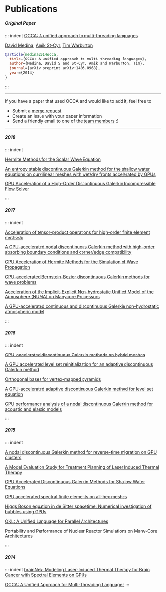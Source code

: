 # Publications

##### Original Paper
::: indent
[OCCA: A unified approach to multi-threading languages](https://arxiv.org/abs/1403.0968)

<div class="authors">
  <a href="http://dsmedina.com" target="_blank">David Medina</a>,
  <a href="https://scholar.google.com/citations?user=JFap1psAAAAJ&hl=en&oi=sra" target="_blank">Amik St-Cyr</a>,
  <a href="https://www.paranumal.com" target="_blank">Tim Warburton</a>
</div>

```bibtex
@article{medina2014occa,
  title={OCCA: A unified approach to multi-threading languages},
  author={Medina, David S and St-Cyr, Amik and Warburton, Tim},
  journal={arXiv preprint arXiv:1403.0968},
  year={2014}
}
```
:::

---

If you have a paper that used OCCA and would like to add it, feel free to
- Submit a [merge request](https://github.com/libocca/libocca.org)
- Create an [issue](https://github.com/libocca/libocca.org/issues) with your paper information
- Send a friendly email to one of the [team members](/team) :)

---

##### 2018
::: indent

[Hermite Methods for the Scalar Wave Equation](https://arxiv.org/abs/1802.05246)

[An entropy stable discontinuous Galerkin method for the shallow water equations on curvilinear meshes with wet/dry fronts accelerated by GPUs](https://arxiv.org/abs/1804.02221)

[GPU Acceleration of a High-Order Discontinuous Galerkin Incompressible Flow Solver](https://arxiv.org/abs/1801.00246)

:::

##### 2017
::: indent

[Acceleration of tensor-product operations for high-order finite element methods](https://arxiv.org/abs/1711.00903)

[A GPU-accelerated nodal discontinuous Galerkin method with high-order absorbing boundary conditions and corner/edge compatibility](https://arxiv.org/abs/1610.05023)

[GPU Acceleration of Hermite Methods for the Simulation of Wave Propagation](https://link.springer.com/chapter/10.1007%2F978-3-319-65870-4_25)

[GPU-accelerated Bernstein-Bezier discontinuous Galerkin methods for wave problems](https://arxiv.org/abs/1512.06025)

[Acceleration of the Implicit-Explicit Non-hydrostatic Unified Model of the Atmosphere (NUMA) on Manycore Processors](https://arxiv.org/abs/1702.04316)

[A GPU-accelerated continuous and discontinuous Galerkin non-hydrostatic atmospheric model](http://journals.sagepub.com/doi/abs/10.1177/1094342017694427)

:::

##### 2016
::: indent

[GPU-accelerated discontinuous Galerkin methods on hybrid meshes](https://arxiv.org/abs/1507.02557)

[A GPU accelerated level set reinitialization for an adaptive discontinuous Galerkin method](https://www.sciencedirect.com/science/article/pii/S0898122116302930)

[Orthogonal bases for vertex-mapped pyramids](https://arxiv.org/abs/1502.07703)

[A GPU-accelerated adaptive discontinuous Galerkin method for level set equation](https://www.tandfonline.com/doi/abs/10.1080/10618562.2016.1155704)

[GPU performance analysis of a nodal discontinuous Galerkin method for acoustic and elastic models](https://arxiv.org/abs/1602.07997)

:::

##### 2015
::: indent

[A nodal discontinuous Galerkin method for reverse-time migration on GPU clusters](https://arxiv.org/abs/1506.00907)

[A Model Evaluation Study for Treatment Planning of Laser Induced Thermal Therapy](https://www.ncbi.nlm.nih.gov/pmc/articles/PMC4904296/)

[GPU Accelerated Discontinuous Galerkin Methods for Shallow Water Equations](https://arxiv.org/abs/1403.1661)

[GPU accelerated spectral finite elements on all-hex meshes](https://arxiv.org/abs/1506.05996)

[Higgs Boson equation in de Sitter spacetime: Numerical investigation of bubbles using GPUs](https://search.proquest.com/openview/0ce477b9a1a6a0703eafc9d05bf22030/1?pq-origsite=gscholar&cbl=18750&diss=y)

[OKL: A Unified Language for Parallel Architectures](https://scholarship.rice.edu/bitstream/handle/1911/88213/MEDINA-DOCUMENT-2015.pdf?sequence=1)

[Portability and Performance of Nuclear Reactor Simulations on Many-Core Architectures](https://dl.acm.org/citation.cfm?id=2820092)

:::

##### 2014
::: indent
[brainNek: Modeling Laser-Induced Thermal Therapy for Brain Cancer with Spectral Elements on GPUs](https://web.stanford.edu/~tym1/materials/moon_bs_thesis.pdf)

[OCCA: A Unified Approach for Multi-Threading Languages](https://scholarship.rice.edu/bitstream/handle/1911/88205/MEDINA-DOCUMENT-2014.pdf?sequence=1)
:::
